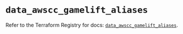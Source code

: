 # `data_awscc_gamelift_aliases`

Refer to the Terraform Registry for docs: [`data_awscc_gamelift_aliases`](https://registry.terraform.io/providers/hashicorp/awscc/0.70.0/docs/data-sources/gamelift_aliases).
